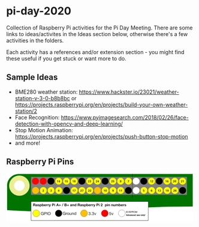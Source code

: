 # pi-day-2020

Collection of Raspberry Pi activities for the Pi Day Meeting. There are some links to ideas/activites in the Ideas section below, otherwise there's a few activities in the folders.

Each activity has a references and/or extension section - you might find these useful if you get stuck or want more to do.

## Sample Ideas

- BME280 weather station: https://www.hackster.io/23021/weather-station-v-3-0-b8b8bc or https://projects.raspberrypi.org/en/projects/build-your-own-weather-station/2
- Face Recognition: https://www.pyimagesearch.com/2018/02/26/face-detection-with-opencv-and-deep-learning/
- Stop Motion Animation: https://projects.raspberrypi.org/en/projects/push-button-stop-motion
- and more!

## Raspberry Pi Pins

![pins picture](./pinout.png)
